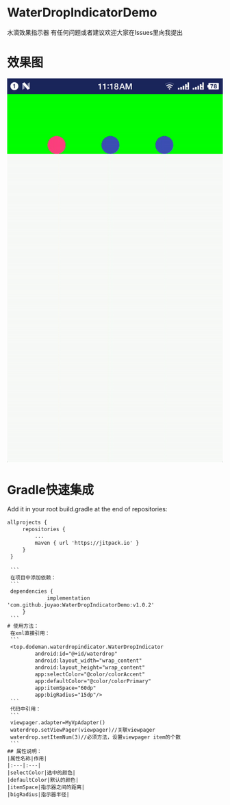 # WaterDropIndicatorDemo
水滴效果指示器
有任何问题或者建议欢迎大家在Issues里向我提出
# 效果图
![效果预览](https://github.com/juyao/WaterDropIndicatorDemo/blob/master/gif/ezgif-4-882802b2e1.gif)
# Gradle快速集成
   Add it in your root build.gradle at the end of repositories:
   ```
   allprojects {
   		repositories {
   			...
   			maven { url 'https://jitpack.io' }
   		}
   	}

   	```
   	在项目中添加依赖：
   	```
   	dependencies {
    	        implementation 'com.github.juyao:WaterDropIndicatorDemo:v1.0.2'
    	}
    ```
# 使用方法：
    在xml直接引用：
    ```
    <top.dodeman.waterdropindicator.WaterDropIndicator
            android:id="@+id/waterdrop"
            android:layout_width="wrap_content"
            android:layout_height="wrap_content"
            app:selectColor="@color/colorAccent"
            app:defaultColor="@color/colorPrimary"
            app:itemSpace="60dp"
            app:bigRadius="15dp"/>
    ```
    代码中引用：
    ```
    viewpager.adapter=MyVpAdapter()
    waterdrop.setViewPager(viewpager)//关联viewpager
    waterdrop.setItemNum(3)//必须方法，设置viewpager item的个数
    ```
  ## 属性说明：
  |属性名称|作用|
  |:---|:---|
  |selectColor|选中的颜色|
  |defaultColor|默认的颜色|
  |itemSpace|指示器之间的距离|
  |bigRadius|指示器半径|

